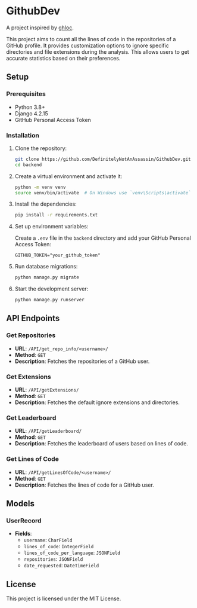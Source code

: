 # GithubDev 

A project inspired by [ghloc](https://github.com/subtle-byte/ghloc).

This project aims to count all the lines of code in the repositories of a GitHub profile. It provides customization options to ignore specific directories and file extensions during the analysis. This allows users to get accurate statistics based on their preferences.

## Setup

### Prerequisites

- Python 3.8+
- Django 4.2.15
- GitHub Personal Access Token

### Installation

1. Clone the repository:

    ```sh
    git clone https://github.com/DefinitelyNotAnAssassin/GithubDev.git
    cd backend
    ```

2. Create a virtual environment and activate it:

    ```sh
    python -m venv venv
    source venv/bin/activate  # On Windows use `venv\Scripts\activate`
    ```

3. Install the dependencies:

    ```sh
    pip install -r requirements.txt
    ```

4. Set up environment variables:

    Create a `.env` file in the `backend` directory and add your GitHub Personal Access Token:

    ```env
    GITHUB_TOKEN="your_github_token"
    ```

5. Run database migrations:

    ```sh
    python manage.py migrate
    ```

6. Start the development server:

    ```sh
    python manage.py runserver
    ```

## API Endpoints

### Get Repositories

- **URL**: `/API/get_repo_info/<username>/`
- **Method**: `GET`
- **Description**: Fetches the repositories of a GitHub user.

### Get Extensions

- **URL**: `/API/getExtensions/`
- **Method**: `GET`
- **Description**: Fetches the default ignore extensions and directories.

### Get Leaderboard

- **URL**: `/API/getLeaderboard/`
- **Method**: `GET`
- **Description**: Fetches the leaderboard of users based on lines of code.

### Get Lines of Code

- **URL**: `/API/getLinesOfCode/<username>/`
- **Method**: `GET`
- **Description**: Fetches the lines of code for a GitHub user.

## Models

### UserRecord

- **Fields**:
  - `username`: `CharField`
  - `lines_of_code`: `IntegerField`
  - `lines_of_code_per_language`: `JSONField`
  - `repositories`: `JSONField`
  - `date_requested`: `DateTimeField`

## License

This project is licensed under the MIT License.